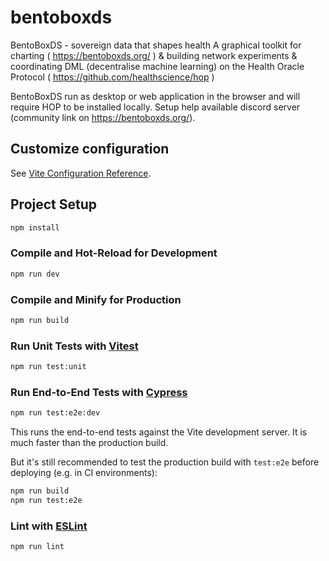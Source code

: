 # bentoboxds

BentoBoxDS - sovereign data that shapes health
A graphical toolkit for charting ( https://bentoboxds.org/ ) & building network experiments & coordinating DML (decentralise machine learning) on the Health Oracle Protocol ( https://github.com/healthscience/hop )

BentoBoxDS run as desktop or web application in the browser and will require HOP to be installed locally.  Setup help available discord server (community link on  https://bentoboxds.org/).

## Customize configuration

See [Vite Configuration Reference](https://vitejs.dev/config/).

## Project Setup

```sh
npm install
```

### Compile and Hot-Reload for Development

```sh
npm run dev
```

### Compile and Minify for Production

```sh
npm run build
```

### Run Unit Tests with [Vitest](https://vitest.dev/)

```sh
npm run test:unit
```

### Run End-to-End Tests with [Cypress](https://www.cypress.io/)

```sh
npm run test:e2e:dev
```

This runs the end-to-end tests against the Vite development server.
It is much faster than the production build.

But it's still recommended to test the production build with `test:e2e` before deploying (e.g. in CI environments):

```sh
npm run build
npm run test:e2e
```

### Lint with [ESLint](https://eslint.org/)

```sh
npm run lint
```
